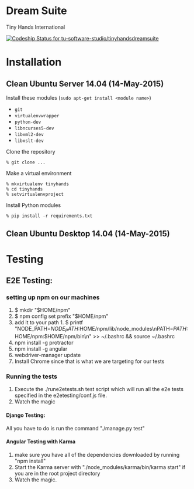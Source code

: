 # Dream Suite
Tiny Hands International

[ ![Codeship Status for tu-software-studio/tinyhandsdreamsuite](https://www.codeship.io/projects/79c5fb20-1e83-0132-0c4f-7a12a542bc63/status?branch=master)](https://www.codeship.io/projects/35545)

# Installation

## Clean Ubuntu Server 14.04 (14-May-2015)

Install these modules (`sudo apt-get install <module name>`)
  * `git`
  * `virtualenvwrapper`
  * `python-dev`
  * `libncurses5-dev`
  * `libxml2-dev`
  * `libxslt-dev`

Clone the repository

    % git clone ...

Make a virtual environment
    
    % mkvirtualenv tinyhands
    % cd tinyhands
    % setvirtualenvproject

Install Python modules

    % pip install -r requirements.txt

## Clean Ubuntu Desktop 14.04 (14-May-2015)


# Testing
## E2E Testing:
### setting up npm on our machines
 1.  $ mkdir "$HOME/npm"
 2.  $ npm config set prefix "$HOME/npm"
 3.  add it to your path
    1.  $ printf "NODE_PATH=$NODE_PATH:$HOME/npm/lib/node_modules\nPATH=$PATH:$HOME/npm:$HOME/npm/bin\n" >> ~/.bashrc && source ~/.bashrc
 4.  npm install -g protractor
 5.  npm install -g angular
 6.  webdriver-manager update
 7.  Install Chrome since that is what we are targeting for our tests

### Running the tests
1. Execute the ./rune2etests.sh test script which will run all the e2e tests specified in the e2etesting/conf.js file.
2. Watch the magic

#### Django Testing:
All you have to do is run the command "./manage.py test"

#### Angular Testing with Karma
1. make sure you have all of the dependencies downloaded by running "npm install"
2. Start the Karma server with "./node_modules/karma/bin/karma start" if you are in the root project directory
3. Watch the magic.
